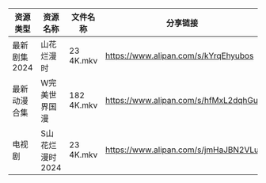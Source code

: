 | 资源类型     | 资源名称       | 文件名称       | 分享链接                                 | 更新时间                |
| -------- | ---------- | ---------- | ------------------------------------ | ------------------- |
| 最新剧集2024 | 山花烂漫时      | 23 4K.mkv  | https://www.alipan.com/s/kYrqEhyubos | 2024-09-27 00:11:36 |
| 最新动漫合集   | W完美世界国漫    | 182 4K.mkv | https://www.alipan.com/s/hfMxL2dqhGu | 2024-09-27 00:11:03 |
| 电视剧      | S山花烂漫时2024 | 23 4K.mkv  | https://www.alipan.com/s/jmHaJBN2VLu | 2024-09-27 00:07:19 |
